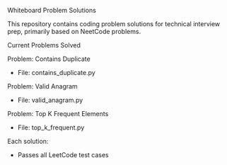 Whiteboard Problem Solutions

This repository contains coding problem solutions for technical interview prep, primarily based on NeetCode problems.

Current Problems Solved

Problem: Contains Duplicate
- File: contains_duplicate.py

Problem: Valid Anagram
- File: valid_anagram.py

Problem: Top K Frequent Elements
- File: top_k_frequent.py

Each solution:
- Passes all LeetCode test cases
